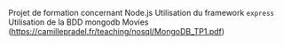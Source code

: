 Projet de formation concernant Node.js
Utilisation du framework `express`
Utilisation de la BDD mongodb Movies (https://camillepradel.fr/teaching/nosql/MongoDB_TP1.pdf)
